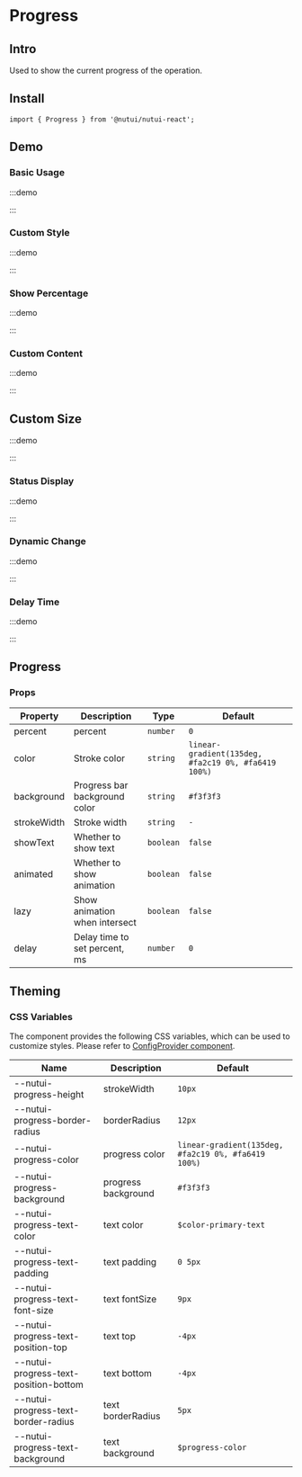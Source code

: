# Progress

## Intro

Used to show the current progress of the operation.

## Install

```tsx
import { Progress } from '@nutui/nutui-react';
```

## Demo

### Basic Usage

:::demo

<CodeBlock src='h5/demo1.tsx'></CodeBlock>

:::

### Custom Style

:::demo

<CodeBlock src='h5/demo2.tsx'></CodeBlock>

:::

### Show Percentage

:::demo

<CodeBlock src='h5/demo3.tsx'></CodeBlock>

:::

### Custom Content

:::demo

<CodeBlock src='h5/demo4.tsx'></CodeBlock>

:::

## Custom Size

:::demo

<CodeBlock src='h5/demo5.tsx'></CodeBlock>

:::

### Status Display

:::demo

<CodeBlock src='h5/demo6.tsx'></CodeBlock>

:::

### Dynamic Change

:::demo

<CodeBlock src='h5/demo7.tsx'></CodeBlock>

:::

### Delay Time

:::demo

<CodeBlock src='h5/demo8.tsx'></CodeBlock>

:::

## Progress

### Props

| Property | Description | Type | Default |
| --- | --- | --- | --- |
| percent | percent | `number` | `0` |
| color | Stroke color | `string` | `linear-gradient(135deg, #fa2c19 0%, #fa6419 100%)` |
| background | Progress bar background color | `string` | `#f3f3f3` |
| strokeWidth | Stroke width | `string` | `-` |
| showText | Whether to show text | `boolean` | `false` |
| animated | Whether to show animation | `boolean` | `false` |
| lazy | Show animation when intersect | `boolean` | `false` |
| delay | Delay time to set percent, ms | `number` | `0` |

## Theming

### CSS Variables

The component provides the following CSS variables, which can be used to customize styles. Please refer to [ConfigProvider component](#/en-US/component/configprovider).

| Name | Description | Default |
| --- | --- | --- |
| \--nutui-progress-height | strokeWidth | `10px` |
| \--nutui-progress-border-radius | borderRadius | `12px` |
| \--nutui-progress-color | progress color | `linear-gradient(135deg, #fa2c19 0%, #fa6419 100%)` |
| \--nutui-progress-background | progress background | `#f3f3f3` |
| \--nutui-progress-text-color | text color | `$color-primary-text` |
| \--nutui-progress-text-padding | text padding | `0 5px` |
| \--nutui-progress-text-font-size | text fontSize | `9px` |
| \--nutui-progress-text-position-top | text top | `-4px` |
| \--nutui-progress-text-position-bottom | text bottom | `-4px` |
| \--nutui-progress-text-border-radius | text borderRadius | `5px` |
| \--nutui-progress-text-background | text background | `$progress-color` |